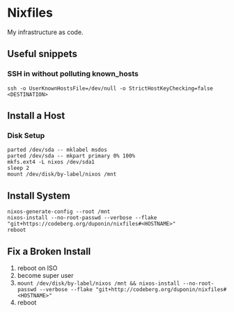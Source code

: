 # Nixfiles

My infrastructure as code.

## Useful snippets
### SSH in without polluting known_hosts

``` shell
ssh -o UserKnownHostsFile=/dev/null -o StrictHostKeyChecking=false <DESTINATION>
```

## Install a Host
### Disk Setup

``` shell
parted /dev/sda -- mklabel msdos
parted /dev/sda -- mkpart primary 0% 100%
mkfs.ext4 -L nixos /dev/sda1
sleep 2
mount /dev/disk/by-label/nixos /mnt
```

## Install System

``` shell
nixos-generate-config --root /mnt
nixos-install --no-root-passwd --verbose --flake "git+https://codeberg.org/duponin/nixfiles#<HOSTNAME>"
reboot
```

## Fix a Broken Install

1. reboot on ISO
2. become super user
3. `mount /dev/disk/by-label/nixos /mnt && nixos-install --no-root-passwd --verbose --flake "git+http://codeberg.org/duponin/nixfiles#<HOSTNAME>"`
4. reboot